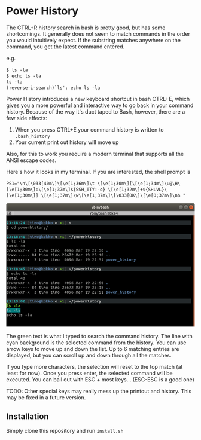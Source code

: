 # Power History

The CTRL+R history search in bash is pretty good, but has some shortcomings. 
It generally does not seem to match commands in the order you would 
intuitively expect. If the substring matches anywhere on the command, you 
get the latest command entered. 

e.g.

```
$ ls -la 
$ echo ls -la
ls -la
(reverse-i-search)`ls': echo ls -la
```

Power History introduces a new keyboard shortcut in bash CTRL+E, which gives
you a more powerful and interactive way to go back in your command history. 
Because of the way it's duct taped to Bash, however, there are a few side
effects:

  1. When you press CTRL+E your command history is written to `.bash_history` 
  2. Your current print out history will move up
  
Also, for this to work you require a modern terminal that supports all
the ANSI escape codes. 

Here's how it looks in my terminal. If you are interested, the shell 
prompt is 
```
PS1="\n\[\033[40m\]\[\e[1;36m\]\t \[\e[1;30m\][\[\e[1;34m\]\u@\H\[\e[1;30m\]:\[\e[1;37m\]${SSH_TTY:-o} \[\e[1;32m\]+${SHLVL}\[\e[1;30m\]] \[\e[1;37m\]\w\[\e[1;37m\]\[\033[0K\]\[\e[0;37m\]\n$ "
```

![](screenshot.png)


The green text is what I typed to search the command history. The line
with cyan background is the selected command from the history. You can
use arrow keys to move up and down the list. Up to 6 matching entries 
are displayed, but you can scroll up and down through all the matches. 

If you type more characters, the selection will reset to the top match 
(at least for now). Once you press enter, the selected command will be 
executed. You can bail out with ESC + most keys... 
(ESC-ESC is a good one)

TODO: Other special keys may really mess up the printout and history. 
This may be fixed in a future version.


## Installation

Simply clone this repository and run `install.sh`

